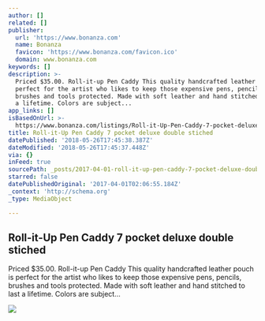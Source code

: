 ```yaml
---
author: []
related: []
publisher:
  url: 'https://www.bonanza.com'
  name: Bonanza
  favicon: 'https://www.bonanza.com/favicon.ico'
  domain: www.bonanza.com
keywords: []
description: >-
  Priced $35.00. Roll-it-up Pen Caddy This quality handcrafted leather pouch is
  perfect for the artist who likes to keep those expensive pens, pencils,
  brushes and tools protected. Made with soft leather and hand stitched to last
  a lifetime. Colors are subject...
app_links: []
isBasedOnUrl: >-
  https://www.bonanza.com/listings/Roll-it-Up-Pen-Caddy-7-pocket-deluxe-double-stiched/298686108
title: Roll-it-Up Pen Caddy 7 pocket deluxe double stiched
datePublished: '2018-05-26T17:45:38.387Z'
dateModified: '2018-05-26T17:45:37.448Z'
via: {}
inFeed: true
sourcePath: _posts/2017-04-01-roll-it-up-pen-caddy-7-pocket-deluxe-double-stiched.md
starred: false
datePublishedOriginal: '2017-04-01T02:06:55.184Z'
_context: 'http://schema.org'
_type: MediaObject

---
```

<article style=""><h1>Roll-it-Up Pen Caddy 7 pocket deluxe double stiched</h1><p>Priced $35.00. Roll-it-up Pen Caddy This quality handcrafted leather pouch is perfect for the artist who likes to keep those expensive pens, pencils, brushes and tools protected. Made with soft leather and hand stitched to last a lifetime. Colors are subject...</p><img src="https://images.bonanzastatic.com/afu/images/2531/5674/96/DSC_0379.JPG" /></article>